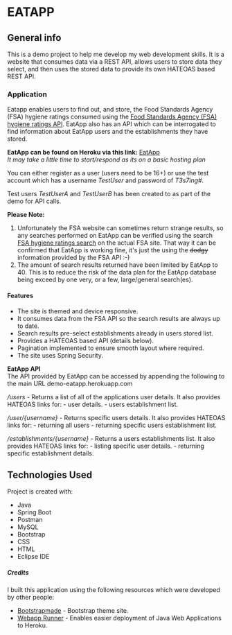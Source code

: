 
# EATAPP

## General info
This is a demo project to help me develop my web development skills. It is a website that consumes data via a REST API, allows users to store data they select, and then uses the stored data to provide its own HATEOAS based REST API. 

### Application
Eatapp enables users to find out, and store, the Food Standards Agency (FSA) hygiene ratings consumed using the  [Food Standards Agency (FSA) hygiene ratings API](https://www.food.gov.uk/uk-food-hygiene-rating-data-api). EatApp also has an API which can be interrogated to find information about EatApp users and the establishments they have stored. 

**EatApp can be found on Heroku via this link:**  [EatApp](https://demo-eatapp.herokuapp.com/)<br />
_It may take a little time to start/respond as its on a basic hosting plan_

You can either register as a user (users need to be 16+) or use the test account which has a username _TestUser_ and password of _T3s7ing#_.
 
  Test users _TestUserA_ and _TestUserB_ has been created to as part of the demo for API calls.



**Please Note:** 
1) Unfortunately the FSA website can sometimes return strange results, so any searches performed on EatApp can be verified using the search [FSA hygiene ratings search](https://ratings.food.gov.uk/) on the actual FSA site. That way it can be confirmed that EatApp is working fine, it's just the using the ~~dodgy~~ information provided by the FSA API :-)
2) The amount of search results returned have been limited by EatApp to 40. This is to reduce the risk of the data plan for the EatApp database being exceed by one very, or a few, large/general search(es).  

#### Features
- The site is themed and device responsive.
- It consumes data from the FSA API so the search results are always up to date.
- Search results pre-select establishments already in users stored list.
- Provides a HATEOAS based API (details below).
- Pagination implemented to ensure smooth layout where required. 
- The site uses Spring Security.


**EatApp API**  
The API provided by EatApp can be accessed by appending the following to the main URL demo-eatapp.herokuapp.com

_/users_ - Returns a list of all of the applications user details. 
    It also provides HATEOAS links for:
        - user details. 
        - users establishment list.
            
_/user/{username}_ - Returns specific users details. 
    It also provides HATEOAS links for:
        - returning all users
        - returning specific users establishment list. 

_/establishments/{username}_ - Returns a users establishments list. 
    It also provides HATEOAS links for:
        - listing specific user details. 
        - returning specific establishment details. 

## Technologies Used
Project is created with:
* Java
* Spring Boot
* Postman
* MySQL
* Bootstrap
* CSS
* HTML
* Eclipse IDE

##### Credits
I built this application using the following resources which were developed by other people:
-   [Bootstrapmade](https://bootstrapmade.com/)  - Bootstrap theme site.
-   [Webapp Runner](https://github.com/heroku/webapp-runner)  - Enables easier deployment of Java Web Applications to Heroku.